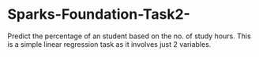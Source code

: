 # Sparks-Foundation-Task2-
Predict the percentage of an student based on the no. of study hours. This is a simple linear regression task as it involves just 2 variables.

